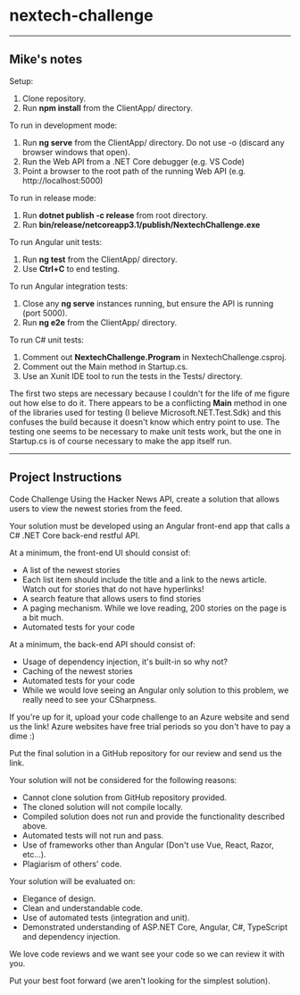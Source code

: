 # nextech-challenge

---

Mike's notes
-

Setup:

1. Clone repository.
2. Run **npm install** from the ClientApp/ directory.

To run in development mode:

1. Run **ng serve** from the ClientApp/ directory.  Do not use -o (discard any browser windows that open).
2. Run the Web API from a .NET Core debugger (e.g. VS Code)
3. Point a browser to the root path of the running Web API (e.g. http://localhost:5000)

To run in release mode:

1. Run **dotnet publish -c release** from root directory.
2. Run **bin/release/netcoreapp3.1/publish/NextechChallenge.exe**

To run Angular unit tests:

1. Run **ng test** from the ClientApp/ directory.
2. Use **Ctrl+C** to end testing.

To run Angular integration tests:

1. Close any **ng serve** instances running, but ensure the API is running (port 5000).
2. Run **ng e2e** from the ClientApp/ directory.

To run C# unit tests:

1. Comment out **<StartupObject>NextechChallenge.Program</StartupObject>** in NextechChallenge.csproj.
2. Comment out the Main method in Startup.cs.
3. Use an Xunit IDE tool to run the tests in the Tests/ directory.

The first two steps are necessary because I couldn't for the life of me figure out how else to do it.  There appears to be a conflicting **Main** method in one of the libraries used for testing (I believe Microsoft.NET.Test.Sdk) and this confuses the build because it doesn't know which entry point to use.  The testing one seems to be necessary to make unit tests work, but the one in Startup.cs is of course necessary to make the app itself run.

---

Project Instructions
-

Code Challenge
Using the Hacker News API, create a solution that allows users to view the newest stories from the feed.

Your solution must be developed using an Angular front-end app that calls a C# .NET Core back-end restful API.

At a minimum, the front-end UI should consist of:

- A list of the newest stories
- Each list item should include the title and a link to the news article. Watch out for stories that do not have hyperlinks!
- A search feature that allows users to find stories
- A paging mechanism. While we love reading, 200 stories on the page is a bit much.
- Automated tests for your code

At a minimum, the back-end API should consist of:

- Usage of dependency injection, it's built-in so why not?
- Caching of the newest stories
- Automated tests for your code
- While we would love seeing an Angular only solution to this problem, we really need to see your CSharpness.

If you're up for it, upload your code challenge to an Azure website and send us the link! Azure websites have free trial periods so you don't have to pay a dime :)

Put the final solution in a GitHub repository for our review and send us the link.

Your solution will not be considered for the following reasons:

- Cannot clone solution from GitHub repository provided.
- The cloned solution will not compile locally.
- Compiled solution does not run and provide the functionality described above.
- Automated tests will not run and pass.
- Use of frameworks other than Angular (Don't use Vue, React, Razor, etc...).
- Plagiarism of others' code.

Your solution will be evaluated on:

- Elegance of design.
- Clean and understandable code.
- Use of automated tests (integration and unit).
- Demonstrated understanding of ASP.NET Core, Angular, C#, TypeScript and dependency injection.

We love code reviews and we want see your code so we can review it with you.

Put your best foot forward (we aren't looking for the simplest solution).


